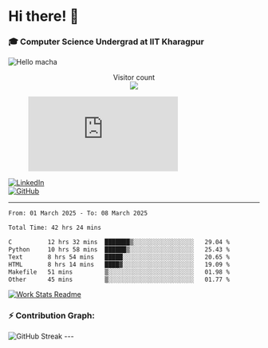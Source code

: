 # Hi there! 👋

### 🎓 Computer Science Undergrad at IIT Kharagpur

<img src="https://raw.githubusercontent.com/sagar-viradiya/sagar-viradiya/master/resources/banner.png" alt="Hello macha">

<p align="center"> 
  Visitor count<br>
  <img src="https://profile-counter.glitch.me/sesiii/count.svg" />
</p>

<figure><embed src="https://wakatime.com/share/@81d5e6c4-c575-43e6-9a9e-85ed25517f53/42cf003a-18dd-42ef-bded-df01146821f2.svg"></embed></figure>

[![LinkedIn](https://img.shields.io/badge/LinkedIn-0077B5?style=for-the-badge&logo=linkedin&logoColor=white)](https://www.linkedin.com/in/sesidadi)  
[![GitHub](https://img.shields.io/badge/GitHub-181717?style=for-the-badge&logo=github&logoColor=white)](https://github.com/sesiii)

---
<!--START_SECTION:waka-->

```txt
From: 01 March 2025 - To: 08 March 2025

Total Time: 42 hrs 24 mins

C          12 hrs 32 mins  ███████▒░░░░░░░░░░░░░░░░░   29.04 %
Python     10 hrs 58 mins  ██████▒░░░░░░░░░░░░░░░░░░   25.43 %
Text       8 hrs 54 mins   █████░░░░░░░░░░░░░░░░░░░░   20.65 %
HTML       8 hrs 14 mins   ████▓░░░░░░░░░░░░░░░░░░░░   19.09 %
Makefile   51 mins         ▒░░░░░░░░░░░░░░░░░░░░░░░░   01.98 %
Other      45 mins         ▒░░░░░░░░░░░░░░░░░░░░░░░░   01.77 %
```

<!--END_SECTION:waka-->


[![Work Stats Readme](https://github.com/sesiii/sesiii/actions/workflows/main.yml/badge.svg)](https://github.com/sesiii/sesiii/actions/workflows/main.yml)

### ⚡ Contribution Graph:

<img src="https://streak-stats.demolab.com/?user=sesiii&theme=radical" alt="GitHub Streak" />
---

